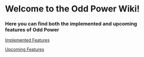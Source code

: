 # Welcome to the Odd Power Wiki!
### Here you can find both the implemented and upcoming features of Odd Power

[Implemented Features](https://github.com/pitbox46/OddPower/wiki/Implemented-Features)

[Upcoming Features](https://github.com/pitbox46/OddPower/wiki/Upcoming-Features)
